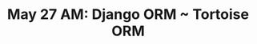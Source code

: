 ---
title: 'May 27 AM: Django ORM ~ Tortoise ORM'
description:
  "Working with databases in Python"
prev: /chapter10
next: /chapter12
type: chapter
id: 11
---